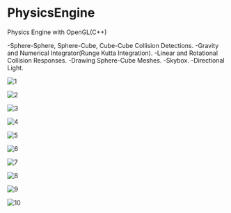 # PhysicsEngine
Physics Engine with OpenGL(C++)

-Sphere-Sphere, Sphere-Cube, Cube-Cube Collision Detections.
-Gravity and Numerical Integrator(Runge Kutta Integration).
-Linear and Rotational Collision Responses.
-Drawing Sphere-Cube Meshes.
-Skybox.
-Directional Light.


![1](https://github.com/EnesSahin4120/PhysicsEngine/assets/65425355/860872bc-7b4f-4aae-9982-7f4447116a95)

![2](https://github.com/EnesSahin4120/PhysicsEngine/assets/65425355/5a3ccf5d-a379-4f60-aa26-e7ce07e4092f)

![3](https://github.com/EnesSahin4120/PhysicsEngine/assets/65425355/d5f7f387-e9c0-43d4-b761-74d764144a01)

![4](https://github.com/EnesSahin4120/PhysicsEngine/assets/65425355/ab6afff5-0d85-4cb4-944f-1cf8a2439a60)

![5](https://github.com/EnesSahin4120/PhysicsEngine/assets/65425355/dfc2c6df-309e-4857-a44d-fe51801ed385)

![6](https://github.com/EnesSahin4120/PhysicsEngine/assets/65425355/7a5e7995-3e6a-4c3f-94a6-dc16ec7f90f0)

![7](https://github.com/EnesSahin4120/PhysicsEngine/assets/65425355/88155fc2-0bb9-4c27-a9ac-bc43438d81ce)

![8](https://github.com/EnesSahin4120/PhysicsEngine/assets/65425355/d8a19cb6-a017-4f61-96e2-49d31f8e637f)

![9](https://github.com/EnesSahin4120/PhysicsEngine/assets/65425355/af09dffb-914b-4d28-b05c-f9e59ec0d98a)

![10](https://github.com/EnesSahin4120/PhysicsEngine/assets/65425355/af83be6a-6916-4568-a6ae-94d9a206cab2)
